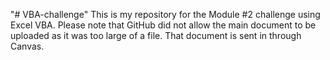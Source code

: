 "# VBA-challenge" 
This is my repository for the Module #2 challenge using Excel VBA. Please note that GitHub did not allow the main document to be uploaded as it was too large of a file. That document is sent in through Canvas.
